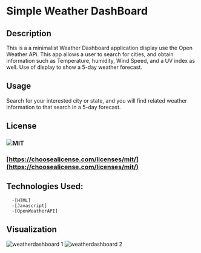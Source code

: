 # Simple Weather DashBoard
   ## Description
   This is a a minimalist Weather Dashboard application display use the Open Weather APi. This app allows a user to search for cities, and obtain information such as Temperature, humidity, Wind Speed, and a UV index as well. Use of display to show a 5-day weather forecast.
      
   ## Usage
   Search for your interested city or state, and you will find related weather information to that search in a 5-day forecast.
   
   ## License
   ### ![MIT](https://img.shields.io/badge/license-MIT-green)
   ### [https://choosealicense.com/licenses/mit/](https://choosealicense.com/licenses/mit/)
   
   ## Technologies Used:
      -[HTML]
      -[Javascript]
      -[OpenWeatherAPI]
      
   ## Visualization
   
   
![weatherdashboard 1](https://user-images.githubusercontent.com/60993926/163606796-c5af08ae-d876-45bf-a81e-57180364b4b9.png)
![weatherdashboard 2](https://user-images.githubusercontent.com/60993926/163606803-fff474f9-127c-46dd-ac4f-f5bfbf7eb789.png)
